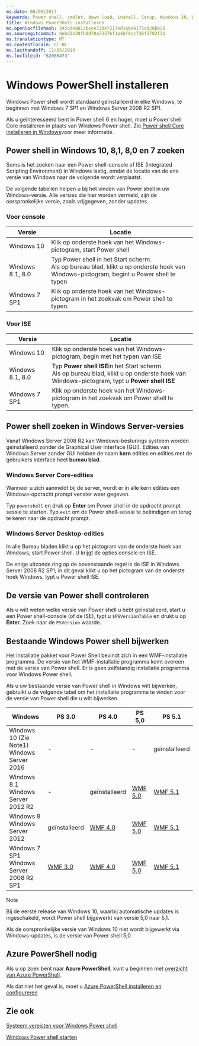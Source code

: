 ```yaml
---
ms.date: 08/09/2017
keywords: Power shell, cmdlet, down load, install, Setup, Windows 10, Windows 8,1, Windows 8.0, Windows 7
title: Windows PowerShell installeren
ms.openlocfilehash: 345cde8012bece730e7217ed16be6175ad26bb28
ms.sourcegitcommit: debd2b38fb8070a7357bf1a4bf9cc736f3702f31
ms.translationtype: MT
ms.contentlocale: nl-NL
ms.lasthandoff: 12/05/2019
ms.locfileid: "62086473"
---
```

# <a name="installing-windows-powershell"></a>Windows PowerShell installeren

Windows Power shell wordt standaard geïnstalleerd in elke Windows, te beginnen met Windows 7 SP1 en Windows Server 2008 R2 SP1.

Als u geïnteresseerd bent in Power shell 6 en hoger, moet u Power shell Core installeren in plaats van Windows Power shell. Zie [Power shell Core installeren in Windows](Installing-PowerShell-Core-on-Windows.md)voor meer informatie.

## <a name="finding-powershell-in-windows-10-81-80-and-7"></a>Power shell in Windows 10, 8,1, 8,0 en 7 zoeken

Soms is het zoeken naar een Power shell-console of ISE (Integrated Scripting Environment) in Windows lastig, omdat de locatie van de ene versie van Windows naar de volgende wordt verplaatst.

De volgende tabellen helpen u bij het vinden van Power shell in uw Windows-versie.
Alle versies die hier worden vermeld, zijn de oorspronkelijke versie, zoals vrijgegeven, zonder updates.

### <a name="for-console"></a>Voor console

Versie | Locatie
-- | --
Windows 10 | Klik op onderste hoek van het Windows-pictogram, start Power shell
Windows 8.1, 8.0 | Typ Power shell in het Start scherm.<br/>Als op bureau blad, klikt u op onderste hoek van Windows-pictogram, begint u Power shell te typen
Windows 7 SP1 | Klik op onderste hoek van het Windows-pictogram in het zoekvak om Power shell te typen.

### <a name="for-ise"></a>Voor ISE

Versie | Locatie
-- | --
Windows 10 | Klik op onderste hoek van het Windows-pictogram, begin met het typen van ISE
Windows 8.1, 8.0 | Typ **Power shell ISE**in het Start scherm.<br/>Als op bureau blad, klikt u op onderste hoek van Windows-pictogram, typt u **Power shell ISE**
Windows 7 SP1 | Klik op onderste hoek van het Windows-pictogram in het zoekvak om Power shell te typen.

## <a name="finding-powershell-in-windows-server-versions"></a>Power shell zoeken in Windows Server-versies

Vanaf Windows Server 2008 R2 kan Windows-besturings systeem worden geïnstalleerd zonder de Graphical User Interface (GUI).
Edities van Windows Server zonder GUI hebben de naam **kern** edities en edities met de gebruikers interface heet **bureau blad**.

### <a name="windows-server-core-editions"></a>Windows Server Core-edities

Wanneer u zich aanmeldt bij de server, wordt er in alle kern edities een Windows-opdracht prompt venster weer gegeven.

Typ `powershell` en druk op **Enter** om Power shell in de opdracht prompt sessie te starten.
Typ `exit` om de Power shell-sessie te beëindigen en terug te keren naar de opdracht prompt.

### <a name="windows-server-desktop-editions"></a>Windows Server Desktop-edities

In alle Bureau bladen klikt u op het pictogram van de onderste hoek van Windows, start Power shell.
U krijgt de opties console en ISE.

De enige uitzonde ring op de bovenstaande regel is de ISE in Windows Server 2008 R2 SP1; in dit geval klikt u op het pictogram van de onderste hoek Windows, typt u Power shell ISE.

## <a name="how-to-check-the-version-of-powershell"></a>De versie van Power shell controleren

Als u wilt weten welke versie van Power shell u hebt geïnstalleerd, start u een Power shell-console (of de ISE), typt u `$PSVersionTable` en drukt u op **Enter**. Zoek naar de `PSVersion` waarde.

## <a name="upgrading-existing-windows-powershell"></a>Bestaande Windows Power shell bijwerken

Het installatie pakket voor Power Shell bevindt zich in een WMF-installatie programma.
De versie van het WMF-installatie programma komt overeen met de versie van Power shell. Er is geen zelfstandig installatie programma voor Windows Power shell.

Als u uw bestaande versie van Power shell in Windows wilt bijwerken, gebruikt u de volgende tabel om het installatie programma te vinden voor de versie van Power shell die u wilt bijwerken.

Windows | PS 3.0 | PS 4.0 | PS 5,0 | PS 5.1 |
--|--|--|--|--|
Windows 10 (Zie Note1)<br/>Windows Server 2016 | - | - | - | geïnstalleerd
Windows 8.1<br/>Windows Server 2012 R2 | - | geïnstalleerd | [WMF 5.0](https://www.microsoft.com/en-us/download/details.aspx?id=50395) | [WMF 5.1](https://www.microsoft.com/en-us/download/details.aspx?id=54616)
Windows 8<br/>Windows Server 2012 | geïnstalleerd | [WMF 4.0](https://www.microsoft.com/en-us/download/details.aspx?id=40855) | [WMF 5.0](https://www.microsoft.com/en-us/download/details.aspx?id=50395) | [WMF 5.1](https://www.microsoft.com/en-us/download/details.aspx?id=54616)
Windows 7 SP1<br/>Windows Server 2008 R2 SP1 | [WMF 3.0](https://www.microsoft.com/en-us/download/details.aspx?id=34595) | [WMF 4.0](https://www.microsoft.com/en-us/download/details.aspx?id=40855) | [WMF 5.0](https://www.microsoft.com/en-us/download/details.aspx?id=50395) | [WMF 5.1](https://www.microsoft.com/en-us/download/details.aspx?id=54616)

> [!NOTE]
>
> Bij de eerste release van Windows 10, waarbij automatische updates is ingeschakeld, wordt Power shell bijgewerkt van versie 5,0 naar 5,1.
>
> Als de oorspronkelijke versie van Windows 10 niet wordt bijgewerkt via Windows-updates, is de versie van Power shell 5,0.

## <a name="need-azure-powershell"></a>Azure PowerShell nodig

Als u op zoek bent naar **Azure PowerShell**, kunt u beginnen met [overzicht van Azure PowerShell](/powershell/azure/overview).

Als dat niet het geval is, moet u [Azure PowerShell installeren en configureren](/powershell/azure/install-az-ps)

## <a name="see-also"></a>Zie ook

[Systeem vereisten voor Windows Power shell](Windows-PowerShell-System-Requirements.md)

[Windows Power shell starten](../getting-started/Starting-Windows-PowerShell.md)

